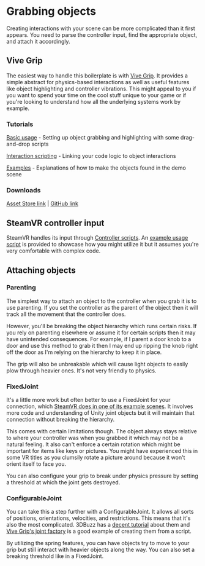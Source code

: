 # Grabbing objects

Creating interactions with your scene can be more complicated than it first appears. You need to parse the controller input, find the appropriate object, and attach it accordingly.

## Vive Grip

The easiest way to handle this boilerplate is with [Vive Grip](https://www.assetstore.unity3d.com/en/#!/content/62324). It provides a simple abstract for physics-based interactions as well as useful features like object highlighting and controller vibrations. This might appeal to you if you want to spend your time on the cool stuff unique to your game or if you're looking to understand how all the underlying systems work by example.

### Tutorials

[Basic usage](https://www.youtube.com/watch?v=NyKWBeC_pSI) - Setting up object grabbing and highlighting with some drag-and-drop scripts

[Interaction scripting](https://www.youtube.com/watch?v=kKnO8BSdpZQ) - Linking your code logic to object interactions

[Examples](https://github.com/JScott/ViveGrip/tree/master/Assets/ViveGrip/Examples) - Explanations of how to make the objects found in the demo scene

### Downloads

[Asset Store link](https://www.assetstore.unity3d.com/en/#!/content/62324) | [GitHub link](https://github.com/JScott/ViveGrip)

## SteamVR controller input

SteamVR handles its input through [Controller scripts](https://github.com/ValveSoftware/openvr/blob/master/unity_package/Assets/SteamVR/Scripts/SteamVR_Controller.cs). An [example usage script](https://github.com/ValveSoftware/openvr/blob/master/unity_package/Assets/SteamVR/Extras/SteamVR_TrackedController.cs) is provided to showcase how you might utilize it but it assumes you're very comfortable with complex code.

## Attaching objects

### Parenting

The simplest way to attach an object to the controller when you grab it is to use parenting. If you set the controller as the parent of the object then it will track all the movement that the controller does.

However, you'll be breaking the object hierarchy which runs certain risks. If you rely on parenting elsewhere or assume it for certain scripts then it may have unintended consequences. For example, if I parent a door knob to a door and use this method to grab it then I may end up ripping the knob right off the door as I'm relying on the hierarchy to keep it in place.

The grip will also be unbreakable which will cause light objects to easily plow through heavier ones. It's not very friendly to physics.

### FixedJoint

It's a little more work but often better to use a FixedJoint for your connection, which [SteamVR does in one of its example scenes](https://github.com/ValveSoftware/openvr/blob/master/unity_package/Assets/SteamVR/Extras/SteamVR_TestThrow.cs). It involves more code and understanding of Unity joint objects but it will maintain that connection without breaking the hierarchy.

This comes with certain limitations though. The object always stays relative to where your controller was when you grabbed it which may not be a natural feeling. It also can't enforce a certain rotation which might be important for items like keys or pictures. You might have experienced this in some VR titles as you clumsily rotate a picture around because it won't orient itself to face you.

You can also configure your grip to break under physics pressure by setting a threshold at which the joint gets destroyed.

### ConfigurableJoint

You can take this a step further with a ConfigurableJoint. It allows all sorts of positions, orientations, velocities, and restrictions. This means that it's also the most complicated. 3DBuzz has a [decent tutorial](https://www.3dbuzz.com/training/view/unity-fundamentals/physics/13-configurable-joint) about them and [Vive Grip's joint factory](https://github.com/JScott/ViveGrip/blob/master/Assets/ViveGrip/Scripts/Internal/ViveGrip_JointFactory.cs) is a good example of creating them from a script.

By utilizing the spring features, you can have objects try to move to your grip but still interact with heavier objects along the way. You can also set a breaking threshold like in a FixedJoint.
